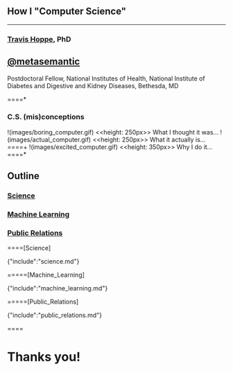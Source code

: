 ## How I "Computer Science"

----------
### [Travis Hoppe](http://thoppe.github.io/), PhD
[@metasemantic](https://twitter.com/metasemantic)
----------

Postdoctoral Fellow, National Institutes of Health, National Institute of Diabetes and Digestive and Kidney Diseases, Bethesda, MD  

====*
### C.S. (mis)conceptions
!(images/boring_computer.gif) <<height: 250px>> What I thought it was...
!(images/actual_computer.gif) <<height: 250px>> What it actually is...
====+
!(images/excited_computer.gif) <<height: 350px>> Why I do it...
====*

## Outline

### [Science](#Science)

### [Machine Learning](#Machine_Learning)

### [Public Relations](#Public_Relations)

====[Science]

{"include":"science.md"}

=====[Machine_Learning]

{"include":"machine_learning.md"}

=====[Public_Relations]

{"include":"public_relations.md"}

====

# Thanks you!